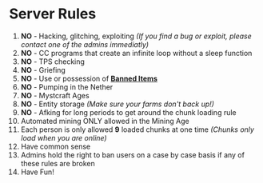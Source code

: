 <h1> Server Rules </h1>

<ol>

  <li> <b>NO</b> - Hacking, glitching, exploiting <i>(If you find a bug or exploit, please contact one of the admins immediatly)</i> </li>

  <li> <b>NO</b> - CC programs that create an infinite loop without a sleep function </li>

  <li> <b>NO</b> - TPS checking </li>

  <li> <b>NO</b> - Griefing </li>

  <li> <b>NO</b> - Use or possession of <b><a href="http://goo.gl/HGucv0">Banned Items</a></b> </li>

  <li> <b>NO</b> - Pumping in the Nether </li>

  <li> <b>NO</b> - Mystcraft Ages </li>

  <li> <b>NO</b> - Entity storage <i>(Make sure your farms don't back up!)</i> </li>

  <li> <b>NO</b> - Afking for long periods to get around the chunk loading rule </li>
  
  <li> Automated mining ONLY allowed in the Mining Age </li>
  
  <li> Each person is only allowed <b>9</b> loaded chunks at one time <i>(Chunks only load when you are online)</i></li>

  <li> Have common sense </li>

  <li> Admins hold the right to ban users on a case by case basis if any of these rules are broken </li>

  <li> Have Fun! </li>

</ol>
